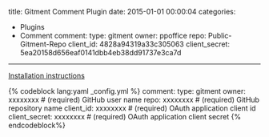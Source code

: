 title: Gitment Comment Plugin
date: 2015-01-01 00:00:04
categories:
- Plugins
- Comment
comment:
    type: gitment
    owner: ppoffice
    repo: Public-Gitment-Repo
    client_id: 4828a94319a33c305063
    client_secret: 5ea20158d656eaf0141dbb4eb38dd91737e3ca7d
---

[Installation instructions](https://github.com/imsun/gitment)

{% codeblock lang:yaml _config.yml %}
comment:
    type: gitment
    owner: xxxxxxxx         # (required) GitHub user name
    repo: xxxxxxxx          # (required) GitHub repository name
    client_id: xxxxxxxx     # (required) OAuth application client id
    client_secret: xxxxxxxx # (required) OAuth application client secret
{% endcodeblock%}